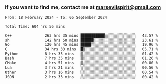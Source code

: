 ### If you want to find me, contact me at marsevilspirit@gmail.com

<!--
**marsevilspirit/marsevilspirit** is a ✨ _special_ ✨ repository because its `README.md` (this file) appears on your GitHub profile.

Here are some ideas to get you started:

- 🔭 I’m currently working on ...
- 🌱 I’m currently learning ...
- 👯 I’m looking to collaborate on ...
- 🤔 I’m looking for help with ...
- 💬 Ask me about ...
- 📫 How to reach me: ...
- 😄 Pronouns: ...
- ⚡ Fun fact: ...
-->
<!--START_SECTION:waka-->

```txt
From: 18 February 2024 - To: 05 September 2024

Total Time: 604 hrs 56 mins

C++               263 hrs 35 mins ███████████░░░░░░░░░░░░░░   43.57 %
sh                142 hrs 50 mins ██████░░░░░░░░░░░░░░░░░░░   23.61 %
Go                120 hrs 45 mins █████░░░░░░░░░░░░░░░░░░░░   19.96 %
C                 34 hrs 33 mins  █▒░░░░░░░░░░░░░░░░░░░░░░░   05.71 %
Python            8 hrs 35 mins   ▒░░░░░░░░░░░░░░░░░░░░░░░░   01.42 %
Bash              7 hrs 35 mins   ▒░░░░░░░░░░░░░░░░░░░░░░░░   01.26 %
CMake             4 hrs 51 mins   ▒░░░░░░░░░░░░░░░░░░░░░░░░   00.80 %
Lua               3 hrs 21 mins   ░░░░░░░░░░░░░░░░░░░░░░░░░   00.56 %
Other             3 hrs 16 mins   ░░░░░░░░░░░░░░░░░░░░░░░░░   00.54 %
JSON              2 hrs 33 mins   ░░░░░░░░░░░░░░░░░░░░░░░░░   00.42 %
```

<!--END_SECTION:waka-->
